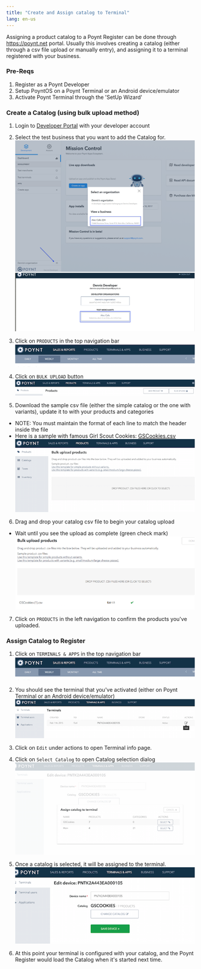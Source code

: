 ```yaml
---
title: "Create and Assign catalog to Terminal"
lang: en-us
---
```


Assigning a product catalog to a Poynt Register can be done through https://poynt.net
portal. Usually this involves creating a catalog (either through a csv file upload or 
manually entry), and assigning it to a terminal registered with your business.


### Pre-Reqs

1. Register as a Poynt Developer
2. Setup PoyntOS on a Poynt Terminal or an Android device/emulator
3. Activate Poynt Terminal through the 'SetUp Wizard'

### Create a Catalog (using bulk upload method)

1. Login to [Developer Portal](https://poynt.net) with your developer account

2. Select the test business that you want to add the Catalog for.<br />
![Login Account Chooser](../assets/assign-catalog1.png)<br/>
![Login Account Chooser 2](../assets/assign-catalog2.png)

3. Click on `PRODUCTS` in the top navigation bar <br />
![Top Nav](../assets/poynt_net_top_nav.png)

4. Click on `BULK UPLOAD` button <br />
![Products](../assets/poynt_net_products.png)

5. Download the sample csv file (either the simple catalog or the one with variants),
update it to with your products and categories
  * NOTE: You must maintain the format of each line to match the header inside the file
  * Here is a sample with famous Girl Scout Cookies: [GSCookies.csv](../assets/GSCookies.csv)<br/>
![Bulk Upload](../assets/poynt_net_bulk_upload.png)

6. Drag and drop your catalog csv file to begin your catalog upload
  * Wait until you see the upload as complete (green check mark) <br />
![Bulk Upload Status](../assets/poynt_net_bulk_upload_complete.png)

7. Click on `PRODUCTS` in the left navigation to confirm the products you've uploaded.

### Assign Catalog to Register

1. Click on `TERMINALS & APPS` in the top navigation bar <br />
![Top Nav](../assets/poynt_net_top_nav.png)

2. You should see the terminal that you've activated (either on Poynt Terminal or an Android device/emulator) <br />
![Terminals](../assets/poynt_net_terminals.png)

3. Click on `Edit` under actions to open Terminal info page.

4. Click on `Select Catalog` to open Catalog selection dialog <br />
![Select Catalog](../assets/poynt_net_select_catalog.png)

5. Once a catalog is selected, it will be assigned to the terminal. <br />
![Terminal Info](../assets/poynt_net_terminal_with_catalog.png)

6. At this point your terminal is configured with your catalog, and the Poynt Register
would load the Catalog when it's started next time.

<!-- feedback widget -->
<SCRIPT type="text/javascript">window.doorbellOptions = { appKey: 'eDRWq9iHMZLMyue0tGGchA7bvMGCFBeaHm8XBDUSkdBFcv0cYCi9eDTRBEIekznx' };(function(w, d, t) { var hasLoaded = false; function l() { if (hasLoaded) { return; } hasLoaded = true; window.doorbellOptions.windowLoaded = true; var g = d.createElement(t);g.id = 'doorbellScript';g.type = 'text/javascript';g.async = true;g.src = 'https://embed.doorbell.io/button/6657?t='+(new Date().getTime());(d.getElementsByTagName('head')[0]||d.getElementsByTagName('body')[0]).appendChild(g); } if (w.attachEvent) { w.attachEvent('onload', l); } else if (w.addEventListener) { w.addEventListener('load', l, false); } else { l(); } if (d.readyState == 'complete') { l(); } }(window, document, 'SCRIPT')); </SCRIPT>

